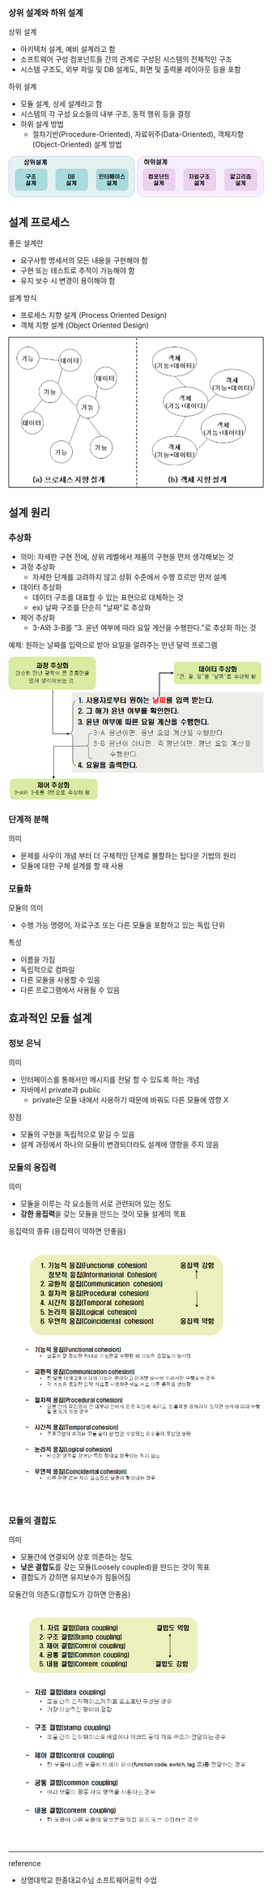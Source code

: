 ### 상위 설계와 하위 설계

상위 설계

* 아키텍처 설계, 예비 설계라고 함
* 소프트웨어 구성 컴포넌트들 간의 관계로 구성된 시스템의 전체적인 구조
* 시스템 구조도, 외부 파일 및 DB 설계도, 화면 및 출력물 레이아웃 등을 포함

하위 설계

* 모듈 설계, 상세 설계라고 함
* 시스템의 각 구성 요소들의 내부 구조, 동적 행위 등을 결정
* 하위 설계 방법
  * 절차기반(Procedure-Oriented), 자료위주(Data-Oriented), 객체지향(Object-Oriented) 설계 방법

![image-20210504141018522.png](https://github.com/yoonho0922/blog-resources/blob/master/software-engineering/week09/image-20210504141018522.png?raw=true)

## 설계 프로세스

좋은 설계란

* 요구사항 명세서의 모든 내용을 구현해야 함
* 구현 또는 테스트로 추적이 가능해야 함
* 유지 보수 시 변경이 용이해야 함

설계 방식

* 프로세스 지향 설계 (Process Oriented Design)
* 객체 지향 설계 (Object Oriented Design)

![image-20210504142205248.png](https://github.com/yoonho0922/blog-resources/blob/master/software-engineering/week09/image-20210504142205248.png?raw=true)

## 설계 원리

### 추상화

* 의미: 자세한 구현 전에, 상위 레벨에서 제품의 구현을 먼저 생각해보는 것
* 과정 추상화
  * 자세한 단계를 고려하지 않고 상휘 수준에서 수행 흐르만 먼저 설계
* 데이터 추상화
  * 데이터 구조를 대표할 수 있는 표현으로 대체하는 것
  * ex) 날짜 구조를 단순히 "날짜"로 추상화
* 제어 추상화
  * 3-A와 3-B를 “3. 윤년 여부에 따라 요일 계산을 수행한다.”로 추상화 하는 것

예제: 원하는 날짜를 입력으로 받아 요일을 알려주는 만년 달력 프로그램

![image-20210504142718149.png](https://github.com/yoonho0922/blog-resources/blob/master/software-engineering/week09/image-20210504142718149.png?raw=true)

### 단계적 분해

의미

* 문제를 사우이 개념 부터 더 구체적인 단계로 불할하는 탑다운 기법의 원리
* 모듈에 대한 구체 설계를 할 때 사용

### 모듈화

모듈의 의미

* 수행 가능 명령어, 자료구조 또는 다른 모듈을 포함하고 있는 독립 단위

특성

* 이름을 가짐
* 독립적으로 컴파일
* 다른 모듈을 사용할 수 있음
* 다른 프로그램에서 사용될 수 있음

## 효과적인 모듈 설계

### 정보 은닉

의미

* 인터페이스를 통해서만 메시지를 전달 할 수 있도록 하는 개념
* 자바에서 private과 public
  * private은 모듈 내에서 사용하기 때문에 바꿔도 다른 모듈에 영향 X

장점

* 모듈의 구현을 독립적으로 맡길 수 있음
* 설계 과정에서 하나의 모듈이 변경되더라도 설계에 영향을 주지 않음

### 모듈의 응집력

의미

* 모듈을 이루는 각 요소들의 서로 관련되어 있는 정도
* **강한 응집력**을 갖는 모듈을 만드는 것이 모듈 설계의 목표

응집력의 종류 (응집력이 약하면 안좋음)

![image-20210504145505604.png](https://github.com/yoonho0922/blog-resources/blob/master/software-engineering/week09/image-20210504145505604.png?raw=true)

![image-20210504145427897.png](https://github.com/yoonho0922/blog-resources/blob/master/software-engineering/week09/image-20210504145427897.png?raw=true)

### 모듈의 결합도

의미

* 모듈간에 연결되어 상호 의존하는 정도
* **낮은 결합도**를 갖는 모듈(Loosely coupled)을 만드는 것이 목표
* 결합도가 강하면 유지보수가 힘들어짐

모듈간의 의존도(결합도가 강하면 안좋음)

![image-20210504150239629.png](https://github.com/yoonho0922/blog-resources/blob/master/software-engineering/week09/image-20210504150239629.png?raw=true)

![image-20210504150411581.png](https://github.com/yoonho0922/blog-resources/blob/master/software-engineering/week09/image-20210504150411581.png?raw=true)

------

reference

- 상명대학교 한종대교수님 소프트웨어공학 수업